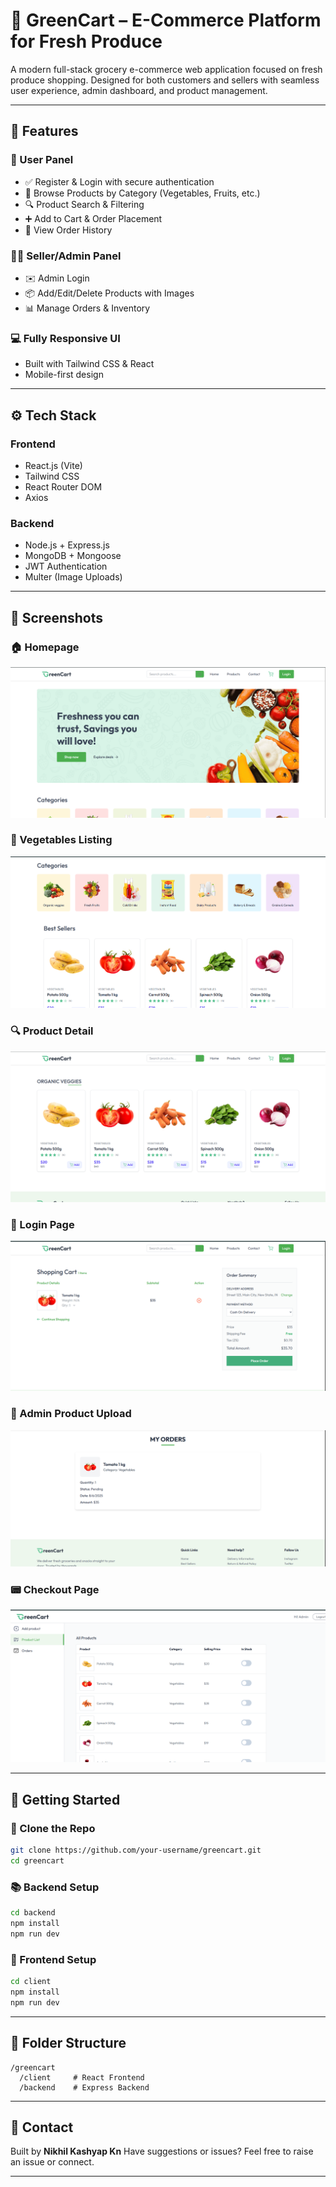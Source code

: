 # 🛒 GreenCart – E-Commerce Platform for Fresh Produce

A modern full-stack grocery e-commerce web application focused on fresh produce shopping. Designed for both customers and sellers with seamless user experience, admin dashboard, and product management.

---

## 🚀 Features

### 👤 User Panel

* ✅ Register & Login with secure authentication
* 🍆 Browse Products by Category (Vegetables, Fruits, etc.)
* 🔍 Product Search & Filtering
* ➕ Add to Cart & Order Placement
* 📅 View Order History

### 👨‍🌾 Seller/Admin Panel

* ✉️ Admin Login
* 📦 Add/Edit/Delete Products with Images
* 📊 Manage Orders & Inventory

### 💻 Fully Responsive UI

* Built with Tailwind CSS & React
* Mobile-first design

---

## ⚙️ Tech Stack

### Frontend

* React.js (Vite)
* Tailwind CSS
* React Router DOM
* Axios

### Backend

* Node.js + Express.js
* MongoDB + Mongoose
* JWT Authentication
* Multer (Image Uploads)

---

## 🚤 Screenshots

### 🏠 Homepage
![Homepage](./client/public/screenshots/Screenshot%202025-08-06%20222603.png)

### 🥕 Vegetables Listing
![Vegetables Page](./client/public/screenshots/Screenshot%202025-08-06%20222657.png)

### 🔍 Product Detail
![Product Detail](./client/public/screenshots/Screenshot%202025-08-06%20222716.png)

### 🔐 Login Page
![Login Page](./client/public/screenshots/Screenshot%202025-08-06%20222818.png)

### 💼 Admin Product Upload
![Admin Upload](./client/public/screenshots/Screenshot%202025-08-06%20222848.png)

### 📟 Checkout Page
![Checkout](./client/public/screenshots/Screenshot%202025-08-06%20223305.png)

---

## 🚀 Getting Started

### 📆 Clone the Repo

```bash
git clone https://github.com/your-username/greencart.git
cd greencart
```

### 📚 Backend Setup

```bash
cd backend
npm install
npm run dev
```

### 🔖 Frontend Setup

```bash
cd client
npm install
npm run dev
```

---

## 🚨 Folder Structure

```
/greencart
  /client     # React Frontend
  /backend    # Express Backend
```

---

## 📢 Contact

Built by **Nikhil Kashyap Kn**
Have suggestions or issues? Feel free to raise an issue or connect.

---



